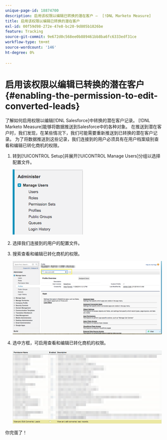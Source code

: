 ```yaml
---
unique-page-id: 18874700
description: 启用该权限以编辑已转换的潜在客户 —  [!DNL Marketo Measure]
title: 启用该权限以编辑已转换的潜在客户
exl-id: 00f59d98-272e-47e8-bc20-9d805b1826be
feature: Tracking
source-git-commit: 9e672d0c568ee0b889461bb8ba6fc6333edf31ce
workflow-type: tm+mt
source-wordcount: '146'
ht-degree: 0%

---
```


# 启用该权限以编辑已转换的潜在客户 {#enabling-the-permission-to-edit-converted-leads}

了解如何启用权限以编辑[!DNL Salesforce]中转换的潜在客户记录。 [!DNL Marketo Measure]能够将数据推送到Salesforce中的各种对象。 在推送到潜在客户时，我们发现，在某些情况下，我们可能需要重新推送到已转换的潜在客户记录。 为了将数据推送到这些记录，我们连接到的用户必须具有在用户档案级别查看和编辑已转化商机的权限。

1. 转到[!UICONTROL Setup]并展开[!UICONTROL Manage Users]分组以选择配置文件。

   ![](assets/1-2.png)

1. 选择我们连接到的用户的配置文件。

1. 搜索查看和编辑已转化商机的权限。

   ![](assets/2-1.png)

1. 选中方框，可启用查看和编辑已转化商机的权限。

   ![](assets/3-1.png)

你完蛋了！
